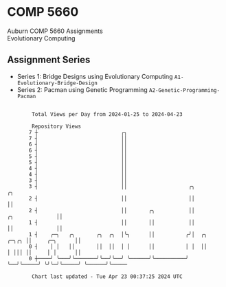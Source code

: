 # COMP 5660
Auburn COMP 5660 Assignments  
Evolutionary Computing

## Assignment Series
- Series 1: Bridge Designs using Evolutionary Computing `A1-Evolutionary-Bridge-Design`
- Series 2: Pacman using Genetic Programming `A2-Genetic-Programming-Pacman`

```

        Total Views per Day from 2024-01-25 to 2024-04-23

        Repository Views
       7 ┼                           ╭╮
       7 ┤                           ││
       6 ┤                           ││
       6 ┤                           ││
       5 ┤                           ││
       5 ┤                           ││
       4 ┤                           ││
       4 ┤                           ││
       3 ┤                           ││
       3 ┤                           ││                    ╭╮                               ╭╮
       2 ┤                           ││                    ││                               ││
       2 ┤                           ││       ╭╮           ││               ╭╮              ││
       1 ┤                           ││       ││           ││               ││              ││
       1 ┤    ╭─╮   ╭╮       ╭╮  ╭╮  │╰╮      ││          ╭╯│  ╭╮     ╭─╮╭╮ ││     ╭─╮      ││
       0 ┤    │ │   ││       ││  ││  │ │      ││          │ │  ││     │ │││ ││     │ │      ││
       0 ┼────╯ ╰───╯╰───────╯╰──╯╰──╯ ╰──────╯╰──────────╯ ╰──╯╰─────╯ ╰╯╰─╯╰─────╯ ╰──────╯╰─────

        Chart last updated - Tue Apr 23 00:37:25 2024 UTC
        
```
